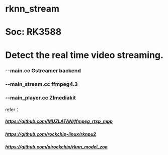 # rknn_stream

# Soc: RK3588
# Detect the real time video streaming.

### --main.cc Gstreamer backend
### --main_stream.cc ffmpeg4.3
### --main_player.cc Zlmediakit



refer：
##### https://github.com/MUZLATAN/ffmpeg_rtsp_mpp
##### https://github.com/rockchip-linux/rknpu2
##### https://github.com/airockchip/rknn_model_zoo
